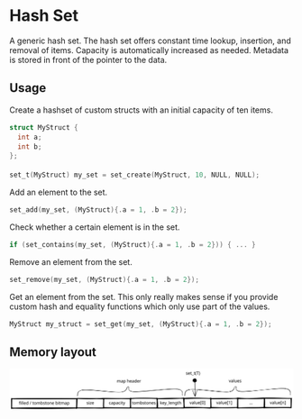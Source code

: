 Hash Set
========

A generic hash set. The hash set offers constant time lookup, insertion, and removal of items.
Capacity is automatically increased as needed.
Metadata is stored in front of the pointer to the data.

Usage
-----

Create a hashset of custom structs with an initial capacity of ten items.
``` c
struct MyStruct {
  int a;
  int b;
};

set_t(MyStruct) my_set = set_create(MyStruct, 10, NULL, NULL);
```

Add an element to the set.
``` c
set_add(my_set, (MyStruct){.a = 1, .b = 2});
```

Check whether a certain element is in the set.
``` c
if (set_contains(my_set, (MyStruct){.a = 1, .b = 2})) { ... }
```

Remove an element from the set.
``` c
set_remove(my_set, (MyStruct){.a = 1, .b = 2});
```

Get an element from the set.
This only really makes sense if you provide custom hash and equality functions which only use part of the values.
``` c
MyStruct my_struct = set_get(my_set, (MyStruct){.a = 1, .b = 2});
```


Memory layout
-------------

![Internal memory layout](./set_t.svg)

